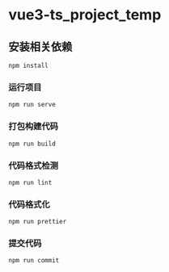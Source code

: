 # vue3-ts_project_temp

## 安装相关依赖

```
npm install
```

### 运行项目

```
npm run serve
```

### 打包构建代码

```
npm run build
```

### 代码格式检测

```
npm run lint
```

### 代码格式化

```
npm run prettier
```

### 提交代码

```
npm run commit
```



